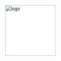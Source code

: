 <img src="https://github-readme-stats.vercel.app/api?username=standalone-complex&show_icons=true" alt="logo" height="160" align="right" style="margin: 5px; margin-bottom: 20px;" /> 
